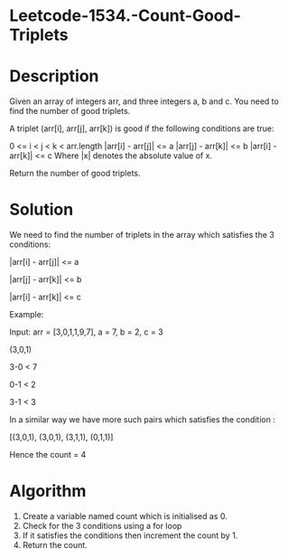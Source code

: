 # Leetcode-1534.-Count-Good-Triplets

# Description
Given an array of integers arr, and three integers a, b and c. You need to find the number of good triplets.

A triplet (arr[i], arr[j], arr[k]) is good if the following conditions are true:

0 <= i < j < k < arr.length
|arr[i] - arr[j]| <= a
|arr[j] - arr[k]| <= b
|arr[i] - arr[k]| <= c
Where |x| denotes the absolute value of x.

Return the number of good triplets.
# Solution
We need to find the number of triplets in the array which satisfies the 3 conditions:

|arr[i] - arr[j]| <= a

|arr[j] - arr[k]| <= b

|arr[i] - arr[k]| <= c

Example:

Input: arr = [3,0,1,1,9,7], a = 7, b = 2, c = 3

(3,0,1) 

3-0 < 7 

0-1 < 2

3-1 < 3 

In a similar way we have more such pairs which satisfies the condition :

[(3,0,1), (3,0,1), (3,1,1), (0,1,1)]

Hence the count = 4

# Algorithm 
1. Create a variable named count which is initialised as 0.
2. Check for the 3 conditions using a for loop
3. If it satisfies the conditions then increment the count by 1.
4. Return the count.

